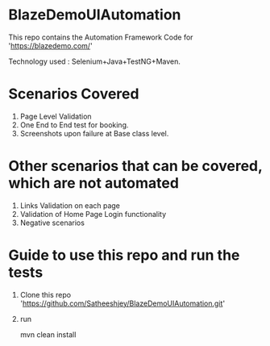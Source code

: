 # BlazeDemoUIAutomation

This repo contains the Automation Framework Code for 'https://blazedemo.com/'

Technology used : Selenium+Java+TestNG+Maven.


# Scenarios Covered
  1. Page Level Validation
  2. One End to End test for booking.
  3. Screenshots upon failure at Base class level.

# Other scenarios that can be covered, which are not automated 
  1. Links Validation on each page
  2. Validation of Home Page Login functionality
  3. Negative scenarios

# Guide to use this repo and run the tests
  1. Clone this repo 'https://github.com/Satheeshjey/BlazeDemoUIAutomation.git'
  2. run
      
      mvn clean install


